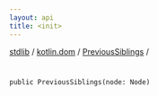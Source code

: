 ```yaml
---
layout: api
title: <init>
---
```

[stdlib](../../index.html) / [kotlin.dom](../index.html) / [PreviousSiblings](index.html) / [<init>](_init_.html)

# <init>

```
public PreviousSiblings(node: Node)
```
